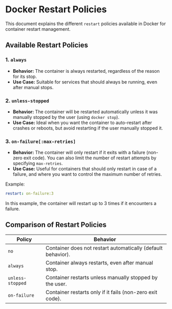 
# Docker Restart Policies

This document explains the different `restart` policies available in Docker for container restart management.

## Available Restart Policies

### 1. `always`
- **Behavior:** The container is always restarted, regardless of the reason for its stop.
- **Use Case:** Suitable for services that should always be running, even after manual stops.

### 2. `unless-stopped`
- **Behavior:** The container will be restarted automatically unless it was manually stopped by the user (using `docker stop`).
- **Use Case:** Ideal when you want the container to auto-restart after crashes or reboots, but avoid restarting if the user manually stopped it.

### 3. `on-failure[:max-retries]`
- **Behavior:** The container will only restart if it exits with a failure (non-zero exit code). You can also limit the number of restart attempts by specifying `max-retries`.
- **Use Case:** Useful for containers that should only restart in case of a failure, and where you want to control the maximum number of retries.

Example:

```yaml
restart: on-failure:3
```

In this example, the container will restart up to 3 times if it encounters a failure.

## Comparison of Restart Policies

| Policy          | Behavior                                                      |
|-----------------|---------------------------------------------------------------|
| `no`            | Container does not restart automatically (default behavior).   |
| `always`        | Container always restarts, even after manual stop.             |
| `unless-stopped`| Container restarts unless manually stopped by the user.        |
| `on-failure`    | Container restarts only if it fails (non-zero exit code).      |

